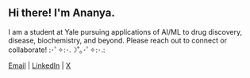 ## Hi there! I'm Ananya.

I am a student at Yale pursuing applications of AI/ML to drug discovery, disease, biochemistry, and beyond. Please reach out to connect or collaborate!
:･ﾟ✧:･.☽˚｡･ﾟ✧:･.:

[Email](mailto:ananya.krishna@yale.edu) |
[LinkedIn](https://www.linkedin.com/in/ananya-krishna-a95116215/) |
[X](https://x.com/ananyakrishna_)
<!--
**Ananya-Krishna/Ananya-Krishna** is a ✨ _special_ ✨ repository because its `README.md` (this file) appears on your GitHub profile.

Here are some ideas to get you started:

- 🔭 I’m currently working on ...
- 🌱 I’m currently learning ...
- 👯 I’m looking to collaborate on ...
- 🤔 I’m looking for help with ...
- 💬 Ask me about ...
- 📫 How to reach me: ...
- 😄 Pronouns: ...
- ⚡ Fun fact: ...
-->
